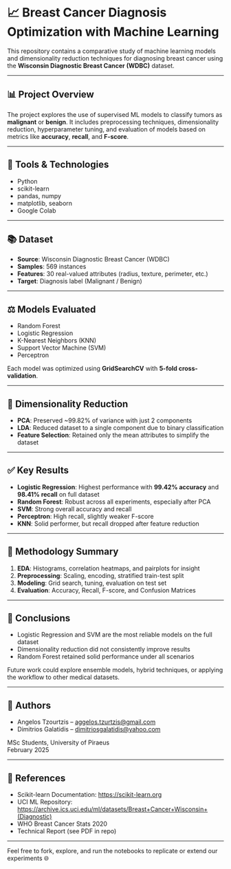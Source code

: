 # 📈 Breast Cancer Diagnosis Optimization with Machine Learning

This repository contains a comparative study of machine learning models and dimensionality reduction techniques for diagnosing breast cancer using the **Wisconsin Diagnostic Breast Cancer (WDBC)** dataset.

---

## 📊 Project Overview

The project explores the use of supervised ML models to classify tumors as **malignant** or **benign**. It includes preprocessing techniques, dimensionality reduction, hyperparameter tuning, and evaluation of models based on metrics like **accuracy**, **recall**, and **F-score**.

---

## 🔧 Tools & Technologies

- Python
- scikit-learn
- pandas, numpy
- matplotlib, seaborn
- Google Colab

---

## 📚 Dataset

- **Source**: Wisconsin Diagnostic Breast Cancer (WDBC)
- **Samples**: 569 instances
- **Features**: 30 real-valued attributes (radius, texture, perimeter, etc.)
- **Target**: Diagnosis label (Malignant / Benign)

---

## ⚖️ Models Evaluated

- Random Forest
- Logistic Regression
- K-Nearest Neighbors (KNN)
- Support Vector Machine (SVM)
- Perceptron

Each model was optimized using **GridSearchCV** with **5-fold cross-validation**.

---

## 🔄 Dimensionality Reduction

- **PCA**: Preserved ~99.82% of variance with just 2 components
- **LDA**: Reduced dataset to a single component due to binary classification
- **Feature Selection**: Retained only the mean attributes to simplify the dataset

---

## ✅ Key Results

- **Logistic Regression**: Highest performance with **99.42% accuracy** and **98.41% recall** on full dataset
- **Random Forest**: Robust across all experiments, especially after PCA
- **SVM**: Strong overall accuracy and recall
- **Perceptron**: High recall, slightly weaker F-score
- **KNN**: Solid performer, but recall dropped after feature reduction

---

## 🔬 Methodology Summary

1. **EDA**: Histograms, correlation heatmaps, and pairplots for insight
2. **Preprocessing**: Scaling, encoding, stratified train-test split
3. **Modeling**: Grid search, tuning, evaluation on test set
4. **Evaluation**: Accuracy, Recall, F-score, and Confusion Matrices

---

## 🔹 Conclusions

- Logistic Regression and SVM are the most reliable models on the full dataset
- Dimensionality reduction did not consistently improve results
- Random Forest retained solid performance under all scenarios

Future work could explore ensemble models, hybrid techniques, or applying the workflow to other medical datasets.

---

## 💼 Authors

- Angelos Tzourtzis – [aggelos.tzurtzis@gmail.com](mailto:aggelos.tzurtzis@gmail.com)  
- Dimitrios Galatidis – [dimitriosgalatidis@yahoo.com](mailto:dimitriosgalatidis@yahoo.com)

MSc Students, University of Piraeus  
February 2025

---

## 🔗 References

- Scikit-learn Documentation: https://scikit-learn.org
- UCI ML Repository: https://archive.ics.uci.edu/ml/datasets/Breast+Cancer+Wisconsin+(Diagnostic)
- WHO Breast Cancer Stats 2020
- Technical Report (see PDF in repo)

---

Feel free to fork, explore, and run the notebooks to replicate or extend our experiments 🌐
